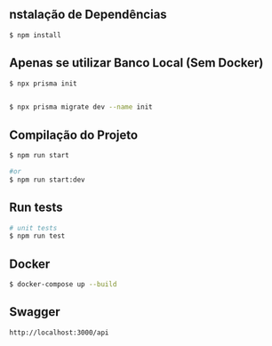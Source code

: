 


## nstalação de Dependências

```bash
$ npm install

```

## Apenas se utilizar Banco Local (Sem Docker)


```bash
$ npx prisma init

```

```bash

$ npx prisma migrate dev --name init

```


## Compilação do Projeto

```bash
$ npm run start

#or
$ npm run start:dev
```

## Run tests

```bash
# unit tests
$ npm run test
```

## Docker

```bash
$ docker-compose up --build
```

## Swagger

```bash
http://localhost:3000/api

```